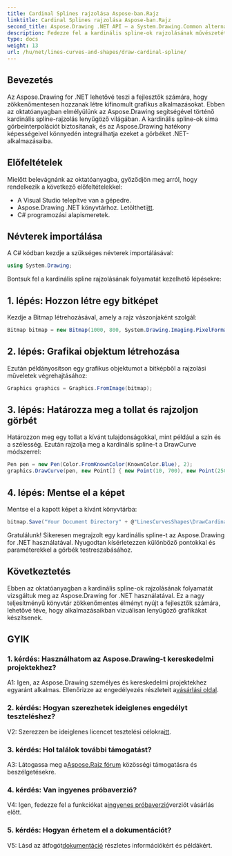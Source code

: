 ```yaml
---
title: Cardinal Splines rajzolása Aspose-ban.Rajz
linktitle: Cardinal Splines rajzolása Aspose-ban.Rajz
second_title: Aspose.Drawing .NET API – a System.Drawing.Common alternatívája
description: Fedezze fel a kardinális spline-ok rajzolásának művészetét .NET-alkalmazásokban az Aspose.Drawing segítségével. Hozzon létre sima íveket erőfeszítés nélkül.
type: docs
weight: 13
url: /hu/net/lines-curves-and-shapes/draw-cardinal-spline/
---
```

## Bevezetés

Az Aspose.Drawing for .NET lehetővé teszi a fejlesztők számára, hogy zökkenőmentesen hozzanak létre kifinomult grafikus alkalmazásokat. Ebben az oktatóanyagban elmélyülünk az Aspose.Drawing segítségével történő kardinális spline-rajzolás lenyűgöző világában. A kardinális spline-ok sima görbeinterpolációt biztosítanak, és az Aspose.Drawing hatékony képességeivel könnyedén integrálhatja ezeket a görbéket .NET-alkalmazásaiba.

## Előfeltételek

Mielőtt belevágnánk az oktatóanyagba, győződjön meg arról, hogy rendelkezik a következő előfeltételekkel:

- A Visual Studio telepítve van a gépedre.
-  Aspose.Drawing .NET könyvtárhoz. Letöltheti[itt](https://releases.aspose.com/drawing/net/).
- C# programozási alapismeretek.

## Névterek importálása

A C# kódban kezdje a szükséges névterek importálásával:

```csharp
using System.Drawing;
```

Bontsuk fel a kardinális spline rajzolásának folyamatát kezelhető lépésekre:

## 1. lépés: Hozzon létre egy bitképet

Kezdje a Bitmap létrehozásával, amely a rajz vászonjaként szolgál:

```csharp
Bitmap bitmap = new Bitmap(1000, 800, System.Drawing.Imaging.PixelFormat.Format32bppPArgb);
```

## 2. lépés: Grafikai objektum létrehozása

Ezután példányosítson egy grafikus objektumot a bitképből a rajzolási műveletek végrehajtásához:

```csharp
Graphics graphics = Graphics.FromImage(bitmap);
```

## 3. lépés: Határozza meg a tollat és rajzoljon görbét

Határozzon meg egy tollat a kívánt tulajdonságokkal, mint például a szín és a szélesség. Ezután rajzolja meg a kardinális spline-t a DrawCurve módszerrel:

```csharp
Pen pen = new Pen(Color.FromKnownColor(KnownColor.Blue), 2);
graphics.DrawCurve(pen, new Point[] { new Point(10, 700), new Point(250, 500), new Point(500, 10), new Point(750, 500), new Point(990, 700) });
```

## 4. lépés: Mentse el a képet

Mentse el a kapott képet a kívánt könyvtárba:

```csharp
bitmap.Save("Your Document Directory" + @"LinesCurvesShapes\DrawCardinalSpline_out.png");
```

Gratulálunk! Sikeresen megrajzolt egy kardinális spline-t az Aspose.Drawing for .NET használatával. Nyugodtan kísérletezzen különböző pontokkal és paraméterekkel a görbék testreszabásához.

## Következtetés

Ebben az oktatóanyagban a kardinális spline-ok rajzolásának folyamatát vizsgáltuk meg az Aspose.Drawing for .NET használatával. Ez a nagy teljesítményű könyvtár zökkenőmentes élményt nyújt a fejlesztők számára, lehetővé téve, hogy alkalmazásaikban vizuálisan lenyűgöző grafikákat készítsenek.

## GYIK

### 1. kérdés: Használhatom az Aspose.Drawing-t kereskedelmi projektekhez?

 A1: Igen, az Aspose.Drawing személyes és kereskedelmi projektekhez egyaránt alkalmas. Ellenőrizze az engedélyezés részleteit a[vásárlási oldal](https://purchase.aspose.com/buy).

### 2. kérdés: Hogyan szerezhetek ideiglenes engedélyt teszteléshez?

 V2: Szerezzen be ideiglenes licencet tesztelési célokra[itt](https://purchase.aspose.com/temporary-license/).

### 3. kérdés: Hol találok további támogatást?

 A3: Látogassa meg a[Aspose.Rajz fórum](https://forum.aspose.com/c/diagram/17) közösségi támogatásra és beszélgetésekre.

### 4. kérdés: Van ingyenes próbaverzió?

 V4: Igen, fedezze fel a funkciókat a[ingyenes próbaverzió](https://releases.aspose.com/)verziót vásárlás előtt.

### 5. kérdés: Hogyan érhetem el a dokumentációt?

 V5: Lásd az átfogót[dokumentáció](https://reference.aspose.com/drawing/net/) részletes információkért és példákért.